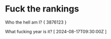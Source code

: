 # Fuck the rankings

Who the hell am I?
{ 3876123 }

What fucking year is it?
[ 2024-08-17T09:30:00Z ]
